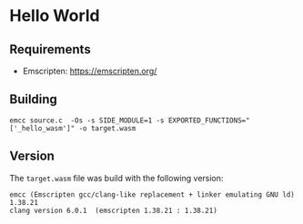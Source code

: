 # Hello World

## Requirements
- Emscripten: https://emscripten.org/

## Building
`emcc source.c  -Os -s SIDE_MODULE=1 -s EXPORTED_FUNCTIONS="['_hello_wasm']" -o target.wasm`

## Version
The `target.wasm` file was build with the following version:
```
emcc (Emscripten gcc/clang-like replacement + linker emulating GNU ld) 1.38.21
clang version 6.0.1  (emscripten 1.38.21 : 1.38.21)
```